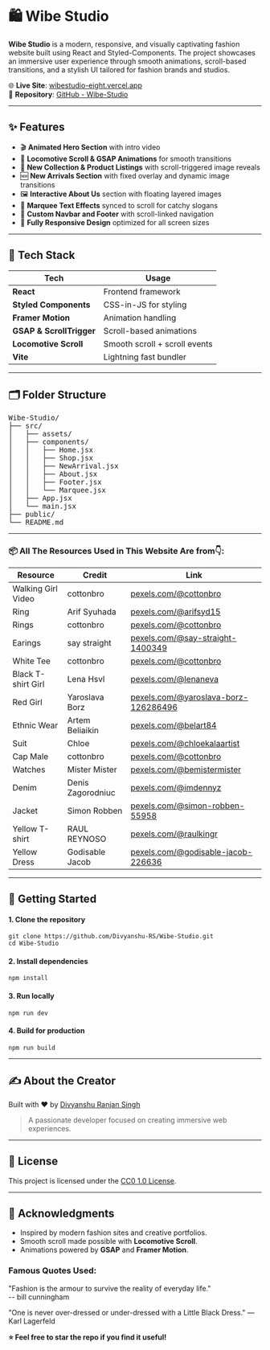 <h1>🛍️ Wibe Studio</h1>

<p><strong>Wibe Studio</strong> is a modern, responsive, and visually captivating fashion website built using React and Styled-Components. The project showcases an immersive user experience through smooth animations, scroll-based transitions, and a stylish UI tailored for fashion brands and studios.</p>

<p>🌐 <strong>Live Site</strong>: <a href="https://wibestudio-eight.vercel.app/" target="_blank">wibestudio-eight.vercel.app</a><br>
📁 <strong>Repository</strong>: <a href="https://github.com/Divyanshu-RS/Wibe-Studio" target="_blank">GitHub - Wibe-Studio</a></p>

<hr />

<h2>✨ Features</h2>
<ul>
  <li>🎬 <strong>Animated Hero Section</strong> with intro video</li>
  <li>🎥 <strong>Locomotive Scroll & GSAP Animations</strong> for smooth transitions</li>
  <li>🛒 <strong>New Collection & Product Listings</strong> with scroll-triggered image reveals</li>
  <li>🆕 <strong>New Arrivals Section</strong> with fixed overlay and dynamic image transitions</li>
  <li>🖼️ <strong>Interactive About Us</strong> section with floating layered images</li>
  <li>💫 <strong>Marquee Text Effects</strong> synced to scroll for catchy slogans</li>
  <li>🧭 <strong>Custom Navbar and Footer</strong> with scroll-linked navigation</li>
  <li>📱 <strong>Fully Responsive Design</strong> optimized for all screen sizes</li>
</ul>

<hr />

<h2>🔧 Tech Stack</h2>
<table>
  <thead>
    <tr>
      <th>Tech</th>
      <th>Usage</th>
    </tr>
  </thead>
  <tbody>
    <tr>
      <td><strong>React</strong></td>
      <td>Frontend framework</td>
    </tr>
    <tr>
      <td><strong>Styled Components</strong></td>
      <td>CSS-in-JS for styling</td>
    </tr>
    <tr>
      <td><strong>Framer Motion</strong></td>
      <td>Animation handling</td>
    </tr>
    <tr>
      <td><strong>GSAP & ScrollTrigger</strong></td>
      <td>Scroll-based animations</td>
    </tr>
    <tr>
      <td><strong>Locomotive Scroll</strong></td>
      <td>Smooth scroll + scroll events</td>
    </tr>
    <tr>
      <td><strong>Vite</strong></td>
      <td>Lightning fast bundler</td>
    </tr>
  </tbody>
</table>

<hr />

<h2>🗂️ Folder Structure</h2>
<pre>
Wibe-Studio/
├── src/
│   ├── assets/
│   ├── components/
│   │   ├── Home.jsx
│   │   ├── Shop.jsx
│   │   ├── NewArrival.jsx
│   │   ├── About.jsx
│   │   ├── Footer.jsx
│   │   └── Marquee.jsx
│   ├── App.jsx
│   └── main.jsx
├── public/
└── README.md
</pre>

<hr />
<h3>📦 All The Resources Used in This Website Are from👇:</h3>

<table>
  <thead>
    <tr>
      <th>Resource</th>
      <th>Credit</th>
      <th>Link</th>
    </tr>
  </thead>
  <tbody>
    <tr>
      <td>Walking Girl Video</td>
      <td>cottonbro</td>
      <td><a href="https://www.pexels.com/@cottonbro" target="_blank">pexels.com/@cottonbro</a></td>
    </tr>
    <tr>
      <td>Ring</td>
      <td>Arif Syuhada</td>
      <td><a href="https://www.pexels.com/@arifsyd15" target="_blank">pexels.com/@arifsyd15</a></td>
    </tr>
    <tr>
      <td>Rings</td>
      <td>cottonbro</td>
      <td><a href="https://www.pexels.com/@cottonbro" target="_blank">pexels.com/@cottonbro</a></td>
    </tr>
    <tr>
      <td>Earings</td>
      <td>say straight</td>
      <td><a href="https://www.pexels.com/@say-straight-1400349" target="_blank">pexels.com/@say-straight-1400349</a></td>
    </tr>
    <tr>
      <td>White Tee</td>
      <td>cottonbro</td>
      <td><a href="https://www.pexels.com/@cottonbro" target="_blank">pexels.com/@cottonbro</a></td>
    </tr>
    <tr>
      <td>Black T-shirt Girl</td>
      <td>Lena Hsvl</td>
      <td><a href="https://www.pexels.com/@lenaneva" target="_blank">pexels.com/@lenaneva</a></td>
    </tr>
    <tr>
      <td>Red Girl</td>
      <td>Yaroslava Borz</td>
      <td><a href="https://www.pexels.com/@yaroslava-borz-126286496" target="_blank">pexels.com/@yaroslava-borz-126286496</a></td>
    </tr>
    <tr>
      <td>Ethnic Wear</td>
      <td>Artem Beliaikin</td>
      <td><a href="https://www.pexels.com/@belart84" target="_blank">pexels.com/@belart84</a></td>
    </tr>
    <tr>
      <td>Suit</td>
      <td>Chloe</td>
      <td><a href="https://www.pexels.com/@chloekalaartist" target="_blank">pexels.com/@chloekalaartist</a></td>
    </tr>
    <tr>
      <td>Cap Male</td>
      <td>cottonbro</td>
      <td><a href="https://www.pexels.com/@cottonbro" target="_blank">pexels.com/@cottonbro</a></td>
    </tr>
    <tr>
      <td>Watches</td>
      <td>Mister Mister</td>
      <td><a href="https://www.pexels.com/@bemistermister" target="_blank">pexels.com/@bemistermister</a></td>
    </tr>
    <tr>
      <td>Denim</td>
      <td>Denis Zagorodniuc</td>
      <td><a href="https://www.pexels.com/@imdennyz" target="_blank">pexels.com/@imdennyz</a></td>
    </tr>
    <tr>
      <td>Jacket</td>
      <td>Simon Robben</td>
      <td><a href="https://www.pexels.com/@simon-robben-55958" target="_blank">pexels.com/@simon-robben-55958</a></td>
    </tr>
    <tr>
      <td>Yellow T-shirt</td>
      <td>RAUL REYNOSO</td>
      <td><a href="https://www.pexels.com/@raulkingr" target="_blank">pexels.com/@raulkingr</a></td>
    </tr>
    <tr>
      <td>Yellow Dress</td>
      <td>Godisable Jacob</td>
      <td><a href="https://www.pexels.com/@godisable-jacob-226636" target="_blank">pexels.com/@godisable-jacob-226636</a></td>
    </tr>
  </tbody>
</table>

<hr />

<h2>🚀 Getting Started</h2>

<h4>1. Clone the repository</h4>
<pre><code>git clone https://github.com/Divyanshu-RS/Wibe-Studio.git
cd Wibe-Studio</code></pre>

<h4>2. Install dependencies</h4>
<pre><code>npm install</code></pre>

<h4>3. Run locally</h4>
<pre><code>npm run dev</code></pre>

<h4>4. Build for production</h4>
<pre><code>npm run build</code></pre>

<hr />

<h2>✍️ About the Creator</h2>
<p>Built with ❤️ by <a href="https://divyanshu0212.github.io/Divyanshu_Ranjan_Singh.github.io/" target="_blank">Divyanshu Ranjan Singh</a></p>

<blockquote>
  A passionate developer focused on creating immersive web experiences.
</blockquote>

<hr />

<h2>📄 License</h2>
<p>This project is licensed under the <a href="LICENSE" target="_blank">CC0 1.0 License</a>.</p>

<hr />

<h2>🙌 Acknowledgments</h2>
<ul>
  <li>Inspired by modern fashion sites and creative portfolios.</li>
  <li>Smooth scroll made possible with <strong>Locomotive Scroll</strong>.</li>
  <li>Animations powered by <strong>GSAP</strong> and <strong>Framer Motion</strong>.</li>
</ul>

### Famous Quotes Used:
"Fashion is the armour to survive the reality of everyday life."<br />
-- bill cunningham

"One is never over-dressed or under-dressed with a Little Black Dress." —Karl Lagerfeld<br />


<p><strong>⭐ Feel free to star the repo if you find it useful!</strong></p>
